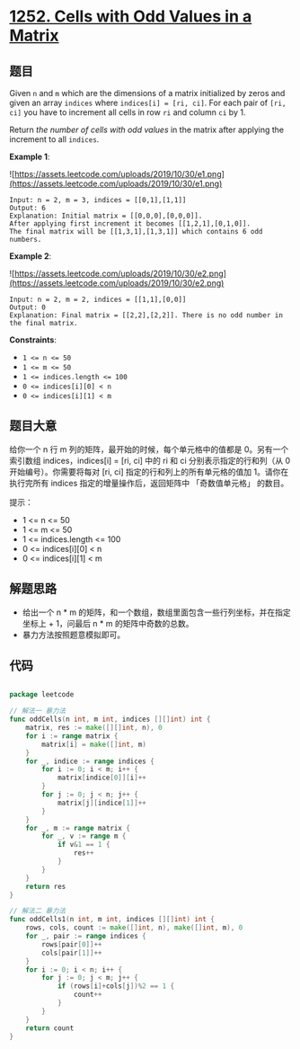 # [1252. Cells with Odd Values in a Matrix](https://leetcode.com/problems/cells-with-odd-values-in-a-matrix/)


## 题目

Given `n` and `m` which are the dimensions of a matrix initialized by zeros and given an array `indices` where `indices[i] = [ri, ci]`. For each pair of `[ri, ci]` you have to increment all cells in row `ri` and column `ci` by 1.

Return *the number of cells with odd values* in the matrix after applying the increment to all `indices`.

**Example 1**:

![https://assets.leetcode.com/uploads/2019/10/30/e1.png](https://assets.leetcode.com/uploads/2019/10/30/e1.png)

    Input: n = 2, m = 3, indices = [[0,1],[1,1]]
    Output: 6
    Explanation: Initial matrix = [[0,0,0],[0,0,0]].
    After applying first increment it becomes [[1,2,1],[0,1,0]].
    The final matrix will be [[1,3,1],[1,3,1]] which contains 6 odd numbers.

**Example 2**:

![https://assets.leetcode.com/uploads/2019/10/30/e2.png](https://assets.leetcode.com/uploads/2019/10/30/e2.png)

    Input: n = 2, m = 2, indices = [[1,1],[0,0]]
    Output: 0
    Explanation: Final matrix = [[2,2],[2,2]]. There is no odd number in the final matrix.

**Constraints**:

- `1 <= n <= 50`
- `1 <= m <= 50`
- `1 <= indices.length <= 100`
- `0 <= indices[i][0] < n`
- `0 <= indices[i][1] < m`

## 题目大意


给你一个 n 行 m 列的矩阵，最开始的时候，每个单元格中的值都是 0。另有一个索引数组 indices，indices[i] = [ri, ci] 中的 ri 和 ci 分别表示指定的行和列（从 0 开始编号）。你需要将每对 [ri, ci] 指定的行和列上的所有单元格的值加 1。请你在执行完所有 indices 指定的增量操作后，返回矩阵中 「奇数值单元格」 的数目。

提示：

- 1 <= n <= 50
- 1 <= m <= 50
- 1 <= indices.length <= 100
- 0 <= indices[i][0] < n
- 0 <= indices[i][1] < m


## 解题思路

- 给出一个 n * m 的矩阵，和一个数组，数组里面包含一些行列坐标，并在指定坐标上 + 1，问最后 n * m 的矩阵中奇数的总数。
- 暴力方法按照题意模拟即可。

## 代码

```go

package leetcode

// 解法一 暴力法
func oddCells(n int, m int, indices [][]int) int {
    matrix, res := make([][]int, n), 0
    for i := range matrix {
        matrix[i] = make([]int, m)
    }
    for _, indice := range indices {
        for i := 0; i < m; i++ {
            matrix[indice[0]][i]++
        }
        for j := 0; j < n; j++ {
            matrix[j][indice[1]]++
        }
    }
    for _, m := range matrix {
        for _, v := range m {
            if v&1 == 1 {
                res++
            }
        }
    }
    return res
}

// 解法二 暴力法
func oddCells1(n int, m int, indices [][]int) int {
    rows, cols, count := make([]int, n), make([]int, m), 0
    for _, pair := range indices {
        rows[pair[0]]++
        cols[pair[1]]++
    }
    for i := 0; i < n; i++ {
        for j := 0; j < m; j++ {
            if (rows[i]+cols[j])%2 == 1 {
                count++
            }
        }
    }
    return count
}

```